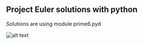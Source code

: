 ## Project Euler solutions with python

Solutions are using module prime6.pyd

![alt text](https://projecteuler.net/profile/deedy-ru.png)

